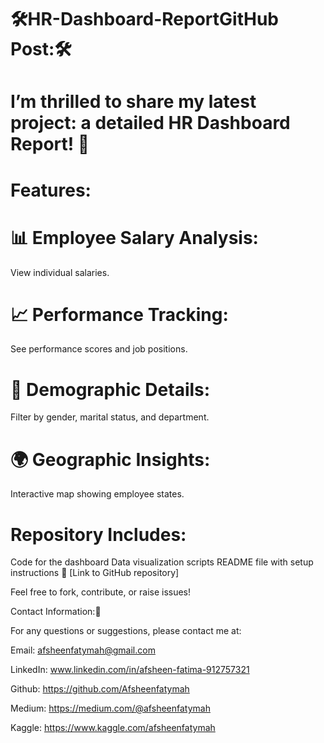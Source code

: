 # 🛠️HR-Dashboard-ReportGitHub Post:🛠️


# I’m thrilled to share my latest project: a detailed HR Dashboard Report! 🎉


# Features:

# 📊 Employee Salary Analysis:
View individual salaries.
# 📈 Performance Tracking: 
See performance scores and job positions.
# 👤 Demographic Details:
Filter by gender, marital status, and department.
# 🌍 Geographic Insights:
Interactive map showing employee states.


# Repository Includes:

Code for the dashboard
Data visualization scripts
README file with setup instructions
🔗 [Link to GitHub repository]

Feel free to fork, contribute, or raise issues!


Contact Information:📧

For any questions or suggestions, please contact me at:

Email: afsheenfatymah@gmail.com

LinkedIn: www.linkedin.com/in/afsheen-fatima-912757321

Github: https://github.com/Afsheenfatymah

Medium: https://medium.com/@afsheenfatymah

Kaggle: https://www.kaggle.com/afsheenfatymah

